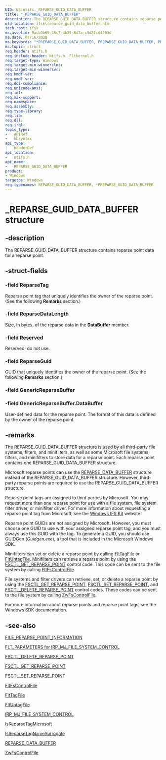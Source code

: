 ```yaml
---
UID: NS:ntifs._REPARSE_GUID_DATA_BUFFER
title: "_REPARSE_GUID_DATA_BUFFER"
description: The REPARSE_GUID_DATA_BUFFER structure contains reparse point data for a reparse point.
old-location: ifsk\reparse_guid_data_buffer.htm
tech.root: ifsk
ms.assetid: 9acb3b65-46c7-4b29-8d7a-c5d8fcd4563d
ms.date: 04/16/2018
ms.keywords: "*PREPARSE_GUID_DATA_BUFFER, PREPARSE_GUID_DATA_BUFFER, PREPARSE_GUID_DATA_BUFFER structure pointer [Installable File System Drivers], REPARSE_GUID_DATA_BUFFER, REPARSE_GUID_DATA_BUFFER structure [Installable File System Drivers], _REPARSE_GUID_DATA_BUFFER, fileinformationstructures_d020fad8-2a4b-4fe6-a1ca-bbf7575418b5.xml, ifsk.reparse_guid_data_buffer, ntifs/PREPARSE_GUID_DATA_BUFFER, ntifs/REPARSE_GUID_DATA_BUFFER"
ms.topic: struct
req.header: ntifs.h
req.include-header: Ntifs.h, Fltkernel.h
req.target-type: Windows
req.target-min-winverclnt: 
req.target-min-winversvr: 
req.kmdf-ver: 
req.umdf-ver: 
req.ddi-compliance: 
req.unicode-ansi: 
req.idl: 
req.max-support: 
req.namespace: 
req.assembly: 
req.type-library: 
req.lib: 
req.dll: 
req.irql: 
topic_type:
-	APIRef
-	kbSyntax
api_type:
-	HeaderDef
api_location:
-	ntifs.h
api_name:
-	REPARSE_GUID_DATA_BUFFER
product:
- Windows
targetos: Windows
req.typenames: REPARSE_GUID_DATA_BUFFER, *PREPARSE_GUID_DATA_BUFFER
---
```


# _REPARSE_GUID_DATA_BUFFER structure


## -description


The REPARSE_GUID_DATA_BUFFER structure contains reparse point data for a reparse point. 


## -struct-fields




### -field ReparseTag

Reparse point tag that uniquely identifies the owner of the reparse point. (See the following <b>Remarks</b> section.) 


### -field ReparseDataLength

Size, in bytes, of the reparse data in the <b>DataBuffer</b> member. 


### -field Reserved

Reserved; do not use. 


### -field ReparseGuid

GUID that uniquely identifies the owner of the reparse point. (See the following <b>Remarks</b> section.) 


### -field GenericReparseBuffer


### -field GenericReparseBuffer.DataBuffer

User-defined data for the reparse point. The format of this data is defined by the owner of the reparse point. 


## -remarks



The REPARSE_GUID_DATA_BUFFER structure is used by all third-party file systems, filters, and minifilters, as well as some Microsoft file systems, filters, and minifilters to store data for a reparse point. Each reparse point contains one REPARSE_GUID_DATA_BUFFER structure. 

Microsoft reparse points can use the <a href="https://msdn.microsoft.com/library/windows/hardware/ff552012">REPARSE_DATA_BUFFER</a> structure instead of the REPARSE_GUID_DATA_BUFFER structure. However, third-party reparse points are required to use the REPARSE_GUID_DATA_BUFFER structure. 

Reparse point tags are assigned to third parties by Microsoft. You may request more than one reparse point for use with a file system, file system filter driver, or minifilter driver. For more information about requesting a reparse point tag from Microsoft, see the <a href="https://go.microsoft.com/fwlink/p/?linkid=8706">Windows IFS Kit</a> website. 

Reparse point GUIDs are not assigned by Microsoft. However, you must choose one GUID to use with your assigned reparse point tag, and you must always use this GUID with the tag. To generate a GUID, you should use GUIDGen (<i>Guidgen.exe</i>), a tool that is included in the Microsoft Windows SDK. 

Minifilters can set or delete a reparse point by calling <a href="https://msdn.microsoft.com/library/windows/hardware/ff544589">FltTagFile</a> or <a href="https://msdn.microsoft.com/library/windows/hardware/ff544608">FltUntagFile</a>. Minifilters can retrieve a reparse point by using the <a href="https://msdn.microsoft.com/library/windows/hardware/ff544836">FSCTL_GET_REPARSE_POINT</a> control code. This code can be sent to the file system by calling <a href="https://msdn.microsoft.com/library/windows/hardware/ff542988">FltFsControlFile</a>. 

File systems and filter drivers can retrieve, set, or delete a reparse point by using the <a href="https://msdn.microsoft.com/library/windows/hardware/ff544836">FSCTL_GET_REPARSE_POINT</a>, <a href="https://msdn.microsoft.com/library/windows/hardware/ff545568">FSCTL_SET_REPARSE_POINT</a>, and <a href="https://msdn.microsoft.com/library/windows/hardware/ff544828">FSCTL_DELETE_REPARSE_POINT</a> control codes. These codes can be sent to the file system by calling <a href="https://msdn.microsoft.com/library/windows/hardware/ff566462">ZwFsControlFile</a>. 

For more information about reparse points and reparse point tags, see the Windows SDK documentation.  




## -see-also




<a href="https://msdn.microsoft.com/library/windows/hardware/ff540354">FILE_REPARSE_POINT_INFORMATION</a>



<a href="https://msdn.microsoft.com/library/windows/hardware/ff544705">FLT_PARAMETERS for IRP_MJ_FILE_SYSTEM_CONTROL</a>



<a href="https://msdn.microsoft.com/library/windows/hardware/ff544828">FSCTL_DELETE_REPARSE_POINT</a>



<a href="https://msdn.microsoft.com/library/windows/hardware/ff544836">FSCTL_GET_REPARSE_POINT</a>



<a href="https://msdn.microsoft.com/library/windows/hardware/ff545568">FSCTL_SET_REPARSE_POINT</a>



<a href="https://msdn.microsoft.com/library/windows/hardware/ff542988">FltFsControlFile</a>



<a href="https://msdn.microsoft.com/library/windows/hardware/ff544589">FltTagFile</a>



<a href="https://msdn.microsoft.com/library/windows/hardware/ff544608">FltUntagFile</a>



<a href="https://msdn.microsoft.com/library/windows/hardware/ff550751">IRP_MJ_FILE_SYSTEM_CONTROL</a>



<a href="https://msdn.microsoft.com/library/windows/hardware/ff549452">IsReparseTagMicrosoft</a>



<a href="https://msdn.microsoft.com/library/windows/hardware/ff549462">IsReparseTagNameSurrogate</a>



<a href="https://msdn.microsoft.com/library/windows/hardware/ff552012">REPARSE_DATA_BUFFER</a>



<a href="https://msdn.microsoft.com/library/windows/hardware/ff566462">ZwFsControlFile</a>
 

 

